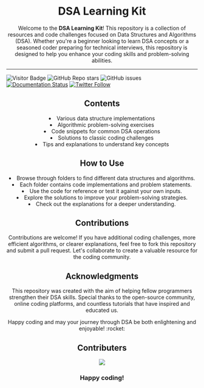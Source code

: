 <div align="center">
  <h1>DSA Learning Kit</h1>
  <p>Welcome to the <strong>DSA Learning Kit</strong>! This repository is a collection of resources and code challenges focused on Data Structures and Algorithms (DSA). Whether you're a beginner looking to learn DSA concepts or a seasoned coder preparing for technical interviews, this repository is designed to help you enhance your coding skills and problem-solving abilities.</p>
</div>

***

![Visitor Badge](https://visitor-badge.laobi.icu/badge?page_id=AyushSarode.DSA-Learning-Kit)
![GitHub Repo stars](https://img.shields.io/github/stars/AyushSarode/DSA-Learning-Kit)
![GitHub issues](https://img.shields.io/github/issues-raw/AyushSarode/DSA-Learning-Kit)
[![Documentation Status](https://readthedocs.org/projects/ansicolortags/badge/?version=latest)](http://ansicolortags.readthedocs.io/?badge=latest)
[![Twitter Follow](https://img.shields.io/twitter/follow/AyushSarode07)](https://twitter.com/AyushSarode07)


<div align="center">
  <h2>Contents</h2>
    <li>Various data structure implementations</li>
    <li>Algorithmic problem-solving exercises</li>
    <li>Code snippets for common DSA operations</li>
    <li>Solutions to classic coding challenges</li>
    <li>Tips and explanations to understand key concepts</li>

</div>

<div align="center">
  <h2>How to Use</h2>
    <li>Browse through folders to find different data structures and algorithms.</li>
    <li>Each folder contains code implementations and problem statements.</li>
    <li>Use the code for reference or test it against your own inputs.</li>
    <li>Explore the solutions to improve your problem-solving strategies.</li>
    <li>Check out the explanations for a deeper understanding.</li>
</div>

<div align="center">
  <h2>Contributions</h2>
  <p>Contributions are welcome! If you have additional coding challenges, more efficient algorithms, or clearer explanations, feel free to fork this repository and submit a pull request. Let's collaborate to create a valuable resource for the coding community.</p>
</div>

<div align="center">
  <h2>Acknowledgments</h2>
  <p>This repository was created with the aim of helping fellow programmers strengthen their DSA skills. Special thanks to the open-source community, online coding platforms, and countless tutorials that have inspired and educated us.</p>
  <p>Happy coding and may your journey through DSA be both enlightening and enjoyable! :rocket:</p>
</div>


<div align="center">
<h2> Contributers </h2>
<a href="https://github.com/AyushSarode/DSA-Practice/graphs/contributors">
  <img src="https://contrib.rocks/image?repo=AyushSarode/DSA-Practice" />
</a>
</div>

<div align="center">
<h3>Happy coding!</h3>
</div>
